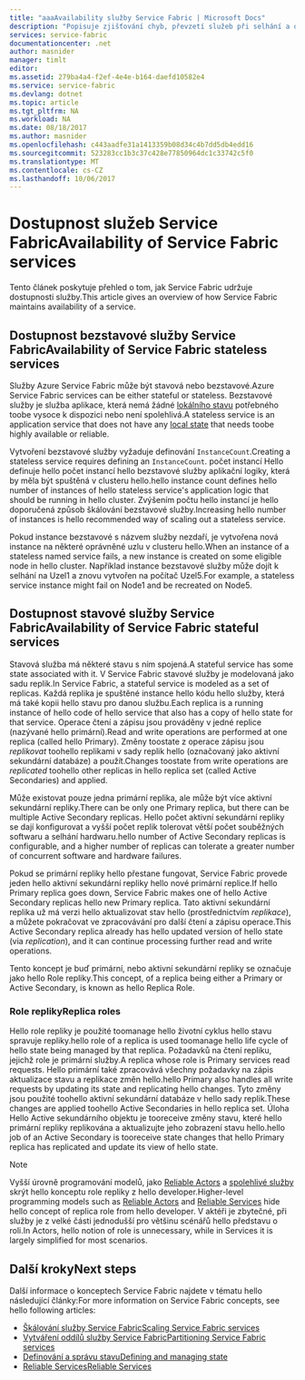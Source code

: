 ```yaml
---
title: "aaaAvailability služby Service Fabric | Microsoft Docs"
description: "Popisuje zjišťování chyb, převzetí služeb při selhání a obnovení pro služby"
services: service-fabric
documentationcenter: .net
author: masnider
manager: timlt
editor: 
ms.assetid: 279ba4a4-f2ef-4e4e-b164-daefd10582e4
ms.service: service-fabric
ms.devlang: dotnet
ms.topic: article
ms.tgt_pltfrm: NA
ms.workload: NA
ms.date: 08/18/2017
ms.author: masnider
ms.openlocfilehash: c443aadfe31a1413359b08d34c4b7dd5db4edd16
ms.sourcegitcommit: 523283cc1b3c37c428e77850964dc1c33742c5f0
ms.translationtype: MT
ms.contentlocale: cs-CZ
ms.lasthandoff: 10/06/2017
---
```

# <a name="availability-of-service-fabric-services"></a><span data-ttu-id="6d3dc-103">Dostupnost služeb Service Fabric</span><span class="sxs-lookup"><span data-stu-id="6d3dc-103">Availability of Service Fabric services</span></span>
<span data-ttu-id="6d3dc-104">Tento článek poskytuje přehled o tom, jak Service Fabric udržuje dostupnosti služby.</span><span class="sxs-lookup"><span data-stu-id="6d3dc-104">This article gives an overview of how Service Fabric maintains availability of a service.</span></span>

## <a name="availability-of-service-fabric-stateless-services"></a><span data-ttu-id="6d3dc-105">Dostupnost bezstavové služby Service Fabric</span><span class="sxs-lookup"><span data-stu-id="6d3dc-105">Availability of Service Fabric stateless services</span></span>
<span data-ttu-id="6d3dc-106">Služby Azure Service Fabric může být stavová nebo bezstavové.</span><span class="sxs-lookup"><span data-stu-id="6d3dc-106">Azure Service Fabric services can be either stateful or stateless.</span></span> <span data-ttu-id="6d3dc-107">Bezstavové služby je služba aplikace, která nemá žádné [lokálního stavu](service-fabric-concepts-state.md) potřebného toobe vysoce k dispozici nebo není spolehlivá.</span><span class="sxs-lookup"><span data-stu-id="6d3dc-107">A stateless service is an application service that does not have any [local state](service-fabric-concepts-state.md) that needs toobe highly available or reliable.</span></span>

<span data-ttu-id="6d3dc-108">Vytvoření bezstavové služby vyžaduje definování `InstanceCount`.</span><span class="sxs-lookup"><span data-stu-id="6d3dc-108">Creating a stateless service requires defining an `InstanceCount`.</span></span> <span data-ttu-id="6d3dc-109">počet instancí Hello definuje hello počet instancí hello bezstavové služby aplikační logiky, která by měla být spuštěná v clusteru hello.</span><span class="sxs-lookup"><span data-stu-id="6d3dc-109">hello instance count defines hello number of instances of hello stateless service's application logic that should be running in hello cluster.</span></span> <span data-ttu-id="6d3dc-110">Zvýšením počtu hello instancí je hello doporučená způsob škálování bezstavové služby.</span><span class="sxs-lookup"><span data-stu-id="6d3dc-110">Increasing hello number of instances is hello recommended way of scaling out a stateless service.</span></span>

<span data-ttu-id="6d3dc-111">Pokud instance bezstavové s názvem služby nezdaří, je vytvořena nová instance na některé oprávněné uzlu v clusteru hello.</span><span class="sxs-lookup"><span data-stu-id="6d3dc-111">When an instance of a stateless named service fails, a new instance is created on some eligible node in hello cluster.</span></span> <span data-ttu-id="6d3dc-112">Například instance bezstavové služby může dojít k selhání na Uzel1 a znovu vytvořen na počítač Uzel5.</span><span class="sxs-lookup"><span data-stu-id="6d3dc-112">For example, a stateless service instance might fail on Node1 and be recreated on Node5.</span></span>

## <a name="availability-of-service-fabric-stateful-services"></a><span data-ttu-id="6d3dc-113">Dostupnost stavové služby Service Fabric</span><span class="sxs-lookup"><span data-stu-id="6d3dc-113">Availability of Service Fabric stateful services</span></span>
<span data-ttu-id="6d3dc-114">Stavová služba má některé stavu s ním spojená.</span><span class="sxs-lookup"><span data-stu-id="6d3dc-114">A stateful service has some state associated with it.</span></span> <span data-ttu-id="6d3dc-115">V Service Fabric stavové služby je modelovaná jako sadu replik.</span><span class="sxs-lookup"><span data-stu-id="6d3dc-115">In Service Fabric, a stateful service is modeled as a set of replicas.</span></span> <span data-ttu-id="6d3dc-116">Každá replika je spuštěné instance hello kódu hello služby, která má také kopii hello stavu pro danou službu.</span><span class="sxs-lookup"><span data-stu-id="6d3dc-116">Each replica is a running instance of hello code of hello service that also has a copy of hello state for that service.</span></span> <span data-ttu-id="6d3dc-117">Operace čtení a zápisu jsou prováděny v jedné replice (nazývané hello primární).</span><span class="sxs-lookup"><span data-stu-id="6d3dc-117">Read and write operations are performed at one replica (called hello Primary).</span></span> <span data-ttu-id="6d3dc-118">Změny toostate z operace zápisu jsou *replikovat* toohello replikami v sady replik hello (označovaný jako aktivní sekundární databáze) a použít.</span><span class="sxs-lookup"><span data-stu-id="6d3dc-118">Changes toostate from write operations are *replicated* toohello other replicas in hello replica set (called Active Secondaries) and applied.</span></span> 

<span data-ttu-id="6d3dc-119">Může existovat pouze jedna primární replika, ale může být více aktivní sekundární repliky.</span><span class="sxs-lookup"><span data-stu-id="6d3dc-119">There can be only one Primary replica, but there can be multiple Active Secondary replicas.</span></span> <span data-ttu-id="6d3dc-120">Hello počet aktivní sekundární repliky se dají konfigurovat a vyšší počet replik tolerovat větší počet souběžných softwaru a selhání hardwaru.</span><span class="sxs-lookup"><span data-stu-id="6d3dc-120">hello number of Active Secondary replicas is configurable, and a higher number of replicas can tolerate a greater number of concurrent software and hardware failures.</span></span>

<span data-ttu-id="6d3dc-121">Pokud se primární repliky hello přestane fungovat, Service Fabric provede jeden hello aktivní sekundární repliky hello nové primární replice.</span><span class="sxs-lookup"><span data-stu-id="6d3dc-121">If hello Primary replica goes down, Service Fabric makes one of hello Active Secondary replicas hello new Primary replica.</span></span> <span data-ttu-id="6d3dc-122">Tato aktivní sekundární replika už má verzi hello aktualizovat stav hello (prostřednictvím *replikace*), a můžete pokračovat ve zpracovávání pro další čtení a zápisu operace.</span><span class="sxs-lookup"><span data-stu-id="6d3dc-122">This Active Secondary replica already has hello updated version of hello state (via *replication*), and it can continue processing further read and write operations.</span></span>

<span data-ttu-id="6d3dc-123">Tento koncept je buď primární, nebo aktivní sekundární repliky se označuje jako hello Role repliky.</span><span class="sxs-lookup"><span data-stu-id="6d3dc-123">This concept, of a replica being either a Primary or Active Secondary, is known as hello Replica Role.</span></span>

### <a name="replica-roles"></a><span data-ttu-id="6d3dc-124">Role repliky</span><span class="sxs-lookup"><span data-stu-id="6d3dc-124">Replica roles</span></span>
<span data-ttu-id="6d3dc-125">Hello role repliky je použité toomanage hello životní cyklus hello stavu spravuje repliky.</span><span class="sxs-lookup"><span data-stu-id="6d3dc-125">hello role of a replica is used toomanage hello life cycle of hello state being managed by that replica.</span></span> <span data-ttu-id="6d3dc-126">Požadavků na čtení repliku, jejichž role je primární služby.</span><span class="sxs-lookup"><span data-stu-id="6d3dc-126">A replica whose role is Primary services read requests.</span></span> <span data-ttu-id="6d3dc-127">Hello primární také zpracovává všechny požadavky na zápis aktualizace stavu a replikace změn hello.</span><span class="sxs-lookup"><span data-stu-id="6d3dc-127">hello Primary also handles all write requests by updating its state and replicating hello changes.</span></span> <span data-ttu-id="6d3dc-128">Tyto změny jsou použité toohello aktivní sekundární databáze v hello sady replik.</span><span class="sxs-lookup"><span data-stu-id="6d3dc-128">These changes are applied toohello Active Secondaries in hello replica set.</span></span> <span data-ttu-id="6d3dc-129">Úloha Hello Active sekundárního objektu je tooreceive změny stavu, které hello primární repliky replikována a aktualizujte jeho zobrazení stavu hello.</span><span class="sxs-lookup"><span data-stu-id="6d3dc-129">hello job of an Active Secondary is tooreceive state changes that hello Primary replica has replicated and update its view of hello state.</span></span>

> [!NOTE]
> <span data-ttu-id="6d3dc-130">Vyšší úrovně programování modelů, jako [Reliable Actors](service-fabric-reliable-actors-introduction.md) a [spolehlivé služby](service-fabric-reliable-services-introduction.md) skrýt hello konceptu role repliky z hello developer.</span><span class="sxs-lookup"><span data-stu-id="6d3dc-130">Higher-level programming models such as [Reliable Actors](service-fabric-reliable-actors-introduction.md) and [Reliable Services](service-fabric-reliable-services-introduction.md) hide hello concept of replica role from hello developer.</span></span> <span data-ttu-id="6d3dc-131">V aktéři je zbytečné, při služby je z velké části jednodušší pro většinu scénářů hello představu o roli.</span><span class="sxs-lookup"><span data-stu-id="6d3dc-131">In Actors, hello notion of role is unnecessary, while in Services it is largely simplified for most scenarios.</span></span>
>

## <a name="next-steps"></a><span data-ttu-id="6d3dc-132">Další kroky</span><span class="sxs-lookup"><span data-stu-id="6d3dc-132">Next steps</span></span>
<span data-ttu-id="6d3dc-133">Další informace o konceptech Service Fabric najdete v tématu hello následující články:</span><span class="sxs-lookup"><span data-stu-id="6d3dc-133">For more information on Service Fabric concepts, see hello following articles:</span></span>

- [<span data-ttu-id="6d3dc-134">Škálování služby Service Fabric</span><span class="sxs-lookup"><span data-stu-id="6d3dc-134">Scaling Service Fabric services</span></span>](service-fabric-concepts-scalability.md)
- [<span data-ttu-id="6d3dc-135">Vytváření oddílů služby Service Fabric</span><span class="sxs-lookup"><span data-stu-id="6d3dc-135">Partitioning Service Fabric services</span></span>](service-fabric-concepts-partitioning.md)
- [<span data-ttu-id="6d3dc-136">Definování a správu stavu</span><span class="sxs-lookup"><span data-stu-id="6d3dc-136">Defining and managing state</span></span>](service-fabric-concepts-state.md)
- [<span data-ttu-id="6d3dc-137">Reliable Services</span><span class="sxs-lookup"><span data-stu-id="6d3dc-137">Reliable Services</span></span>](service-fabric-reliable-services-introduction.md)
